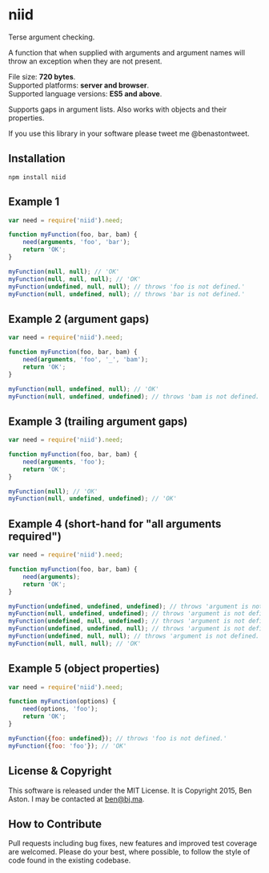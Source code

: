 # niid

Terse argument checking.

A function that when supplied with arguments and argument names will throw an exception when they are not present.

File size: **720 bytes**.<br/>
Supported platforms: **server and browser**.<br/>
Supported language versions: **ES5 and above**.

Supports gaps in argument lists. Also works with objects and their properties.

If you use this library in your software please tweet me @benastontweet.

## Installation

```npm install niid```

## Example 1

```javascript
var need = require('niid').need;

function myFunction(foo, bar, bam) {
	need(arguments, 'foo', 'bar');
	return 'OK';
}

myFunction(null, null); // 'OK'
myFunction(null, null, null); // 'OK'
myFunction(undefined, null, null); // throws 'foo is not defined.'
myFunction(null, undefined, null); // throws 'bar is not defined.'
```

## Example 2 (argument gaps)

```javascript
var need = require('niid').need;

function myFunction(foo, bar, bam) {
	need(arguments, 'foo', '_', 'bam');
	return 'OK';
}

myFunction(null, undefined, null); // 'OK'
myFunction(null, undefined, undefined); // throws 'bam is not defined.'
```

## Example 3 (trailing argument gaps)

```javascript
var need = require('niid').need;

function myFunction(foo, bar, bam) {
	need(arguments, 'foo');
	return 'OK';
}

myFunction(null); // 'OK'
myFunction(null, undefined, undefined); // 'OK'
```

## Example 4 (short-hand for "all arguments required")

```javascript
var need = require('niid').need;

function myFunction(foo, bar, bam) {
	need(arguments);
	return 'OK';
}

myFunction(undefined, undefined, undefined); // throws 'argument is not defined.'
myFunction(null, undefined, undefined); // throws 'argument is not defined.'
myFunction(undefined, null, undefined); // throws 'argument is not defined.'
myFunction(undefined, undefined, null); // throws 'argument is not defined.'
myFunction(undefined, null, null); // throws 'argument is not defined.'
myFunction(null, null, null); // 'OK'
```

## Example 5 (object properties)

```javascript
var need = require('niid').need;

function myFunction(options) {
	need(options, 'foo');
	return 'OK';
}

myFunction({foo: undefined}); // throws 'foo is not defined.'
myFunction({foo: 'foo'}); // 'OK'
```

## License & Copyright

This software is released under the MIT License. It is Copyright 2015, Ben Aston. I may be contacted at ben@bj.ma.

## How to Contribute

Pull requests including bug fixes, new features and improved test coverage are welcomed. Please do your best, where possible, to follow the style of code found in the existing codebase.